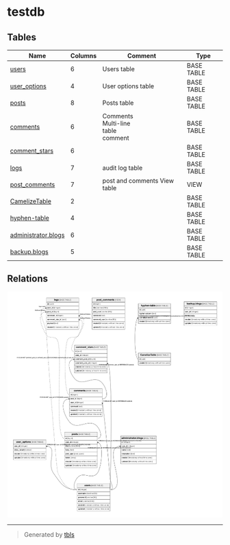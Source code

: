 # testdb

## Tables

| Name | Columns | Comment | Type |
| ---- | ------- | ------- | ---- |
| [users](users.md) | 6 | Users table | BASE TABLE |
| [user_options](user_options.md) | 4 | User options table | BASE TABLE |
| [posts](posts.md) | 8 | Posts table | BASE TABLE |
| [comments](comments.md) | 6 | Comments<br>Multi-line<br>table<br>comment | BASE TABLE |
| [comment_stars](comment_stars.md) | 6 |  | BASE TABLE |
| [logs](logs.md) | 7 | audit log table | BASE TABLE |
| [post_comments](post_comments.md) | 7 | post and comments View table | VIEW |
| [CamelizeTable](CamelizeTable.md) | 2 |  | BASE TABLE |
| [hyphen-table](hyphen-table.md) | 4 |  | BASE TABLE |
| [administrator.blogs](administrator.blogs.md) | 6 |  | BASE TABLE |
| [backup.blogs](backup.blogs.md) | 5 |  | BASE TABLE |

## Relations

![er](schema.png)

---

> Generated by [tbls](https://github.com/k1LoW/tbls)
